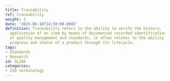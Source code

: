 ```yaml
---
title: Traceability
ref: traceability
weight: 1
date: '2025-06-16T14:50:00.000Z'
definition: Traceability refers to the ability to verify the history, location, or
  application of an item by means of documented recorded identification. In the context
  of quality management and standards, it often relates to the ability to track the
  progress and status of a product through its lifecycle.
tags:
- Standards
- Research
id: GL284
categories:
- ISO terminology
---
```


